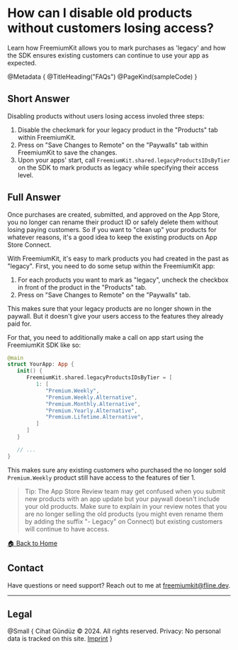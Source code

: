 # How can I disable old products without customers losing access?

Learn how FreemiumKit allows you to mark purchases as 'legacy' and how the SDK ensures existing customers can continue to use your app as expected.

@Metadata {
   @TitleHeading("FAQs")
   @PageKind(sampleCode)
}

## Short Answer

Disabling products without users losing access involed three steps:

1. Disable the checkmark for your legacy product in the "Products" tab within FreemiumKit.
2. Press on "Save Changes to Remote" on the "Paywalls" tab within FreemiumKit to save the changes.
3. Upon your apps' start, call `FreemiumKit.shared.legacyProductsIDsByTier` on the SDK to mark products as legacy while specifying their access level.

## Full Answer

Once purchases are created, submitted, and approved on the App Store, you no longer can rename their product ID or safely delete them without losing paying customers. So if you want to "clean up" your products for whatever reasons, it's a good idea to keep the existing products on App Store Connect.

With FreemiumKit, it's easy to mark products you had created in the past as "legacy". First, you need to do some setup within the FreemiumKit app:

1. For each products you want to mark as "legacy", uncheck the checkbox in front of the product in the "Products" tab.
2. Press on "Save Changes to Remote" on the "Paywalls" tab.

This makes sure that your legacy products are no longer shown in the paywall. But it doesn't give your users access to the features they already paid for.

For that, you need to additionally make a call on app start using the FreemiumKit SDK like so:

```swift
@main
struct YourApp: App {
   init() {
      FreemiumKit.shared.legacyProductsIDsByTier = [
         1: [
            "Premium.Weekly",
            "Premium.Weekly.Alternative",
            "Premium.Monthly.Alternative",
            "Premium.Yearly.Alternative",
            "Premium.Lifetime.Alternative",
         ]
      ]
   }

   // ...
}
```

This makes sure any existing customers who purchased the no longer sold `Premium.Weekly` product still have access to the features of tier 1.

> Tip: The App Store Review team may get confused when you submit new products with an app update but your paywall doesn't include your old products. Make sure to explain in your review notes that you are no longer selling the old products (you might even rename them by adding the suffix "- Legacy" on Connect) but existing customers will continue to have access.

[🏠 Back to Home](https://freemiumkit.app)

## Contact

Have questions or need support? Reach out to me at [freemiumkit@fline.dev](mailto:freemiumkit@fline.dev).

---

## Legal

@Small {
   Cihat Gündüz © 2024. All rights reserved.
   Privacy: No personal data is tracked on this site.
   [Imprint](https://www.fline.dev/imprint/)
}
